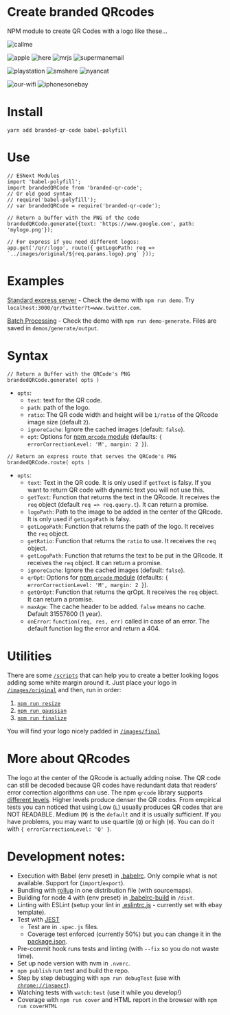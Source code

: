 # Create branded QRcodes
NPM module to create QR Codes with a logo like these...

![callme](https://user-images.githubusercontent.com/153101/35560379-1776225e-0562-11e8-96ea-39fd652dbdce.png)

![apple](https://user-images.githubusercontent.com/153101/35560374-1388f6da-0562-11e8-9218-69f72dd2d8e1.png)
![here](https://user-images.githubusercontent.com/153101/35560384-193b94c0-0562-11e8-9025-afab53dc4092.png)
![mrjs](https://user-images.githubusercontent.com/153101/35560394-1f50e1ee-0562-11e8-9e58-cf1fff8e5fb2.png)
![supermanemail](https://user-images.githubusercontent.com/153101/35560404-28c72fa8-0562-11e8-8547-60dee1d787ad.png)

![playstation](https://user-images.githubusercontent.com/153101/35560401-25774a4a-0562-11e8-8c48-75913b892d9d.png)
![smshere](https://user-images.githubusercontent.com/153101/35560402-25eecbec-0562-11e8-864f-7be39e8711a6.png)
![nyancat](https://user-images.githubusercontent.com/153101/35560416-346a7e8c-0562-11e8-93f2-7fb7a3b31b3d.png)

![our-wifi](https://user-images.githubusercontent.com/153101/35560397-2190d950-0562-11e8-96a5-8bd33af8429a.png)
![iphonesonebay](https://user-images.githubusercontent.com/153101/35560390-1bf69912-0562-11e8-828e-c71aa38deee1.png)


# Install
```
yarn add branded-qr-code babel-polyfill
```

# Use
```
// ESNext Modules
import 'babel-polyfill';
import brandedQRCode from 'branded-qr-code';
// Or old good syntax
// require('babel-polyfill');
// var brandedQRCode = require('branded-qr-code');

// Return a buffer with the PNG of the code
brandedQRCode.generate({text: 'https://www.google.com', path: 'mylogo.png'});

// For express if you need different logos:
app.get('/qr/:logo', route({ getLogoPath: req => `../images/original/${req.params.logo}.png` }));

```

# Examples
[Standard express server](demos/express/index.js) - Check the demo with `npm run demo`. Try  `localhost:3000/qr/twitter?t=www.twitter.com`.

[Batch Processing](demos/generate/index.js) - Check the demo with `npm run demo-generate`. Files are saved in `demos/generate/output`.

# Syntax

```
// Return a Buffer with the QRCode's PNG
brandedQRCode.generate( opts )
```

* `opts`:
  * `text`: text for the QR code.
  * `path`: path of the logo.
  * `ratio`: The QR code width and height will be `1/ratio` of the QRcode image size (default `2`).
  * `ignoreCache`: Ignore the cached images (default: `false`).
  * `opt`: Options for [npm `qrcode` module](https://github.com/soldair/node-qrcode/tree/6b5e5b1b6a147e2c463ebf53d6e5019cf1df9aa3) (defaults: `{ errorCorrectionLevel: 'M', margin: 2 }`).


```
// Return an express route that serves the QRCode's PNG
brandedQRCode.route( opts )
```

* `opts`:
  * `text`: Text in the QR code. It is only used if `getText` is falsy. If you want to return QR code with dynamic text you will not use this.
  * `getText`: Function that returns the text in the QRcode. It receives the `req` object (default `req => req.query.t`). It can return a promise.
  * `logoPath`: Path to the image to be added in the center of the QRcode. It is only used if `getLogoPath` is falsy.
  * `getLogoPath`: Function that returns the path of the logo. It receives the `req` object.
  * `getRatio`: Function that returns the `ratio` to use. It receives the `req` object.
  * `getLogoPath`: Function that returns the text to be put in the QRcode. It receives the `req` object. It can return a promise.
  * `ignoreCache`: Ignore the cached images (default: `false`).
  * `qrOpt`: Options for [npm `qrcode` module](https://github.com/soldair/node-qrcode/tree/6b5e5b1b6a147e2c463ebf53d6e5019cf1df9aa3) (defaults: `{ errorCorrectionLevel: 'M', margin: 2 }`).
  * `getQrOpt`: Function that returns the qrOpt. It receives the `req` object. It can return a promise.
  * `maxAge`: The cache header to be added. `false` means no cache. Default 31557600 (1 year).
  * `onError`: `function(req, res, err)` called in case of an error. The default function log the error and return a 404.

# Utilities
There are some [`/scripts`](/scripts) that can help you to create a better looking logos adding some white margin around it.
Just place your logo in [`/images/original`](/images/original) and then, run in order:

1. [`npm run resize`](/scripts/createResized.js)
2. [`npm run gaussian`](/scripts/createGaussianBlur.js)
3. [`npm run finalize`](/scripts/createLogoForQRCode.js)

You will find your logo nicely padded in [`/images/final`](/images/final)

# More about QRcodes
The logo at the center of the QRcode is actually adding noise. The QR code can still be decoded because QR codes have redundant data that readers' error correction algorithms can use. The npm `qrcode` library supports [different levels](https://github.com/soldair/node-qrcode/tree/6b5e5b1b6a147e2c463ebf53d6e5019cf1df9aa3#error-correction-level). Higher levels produce denser the QR codes. From empirical tests you can noticed that using Low (`L`) usually produces QR codes that are NOT READABLE. Medium (`M`) is the `default` and it is usually sufficient. If you have problems, you may want to use quartile (`Q`) or high (`H`). You can do it with `{ errorCorrectionLevel: 'Q' }`.

# Development notes:
- Execution with Babel (env preset) in [.babelrc](./.babelrc). Only compile what is not available. Support for (`import`/`export`).
- Bundling with [rollup](https://rollupjs.org/) in one distribution file (with sourcemaps).
- Building for node 4 with (env preset) in [.babelrc-build](./.babelrc-build) in `/dist`.
- Linting with ESLint (setup your lint in [.eslintrc.js](./.eslintrc.js) - currently set with ebay template).
- Test with [JEST](https://facebook.github.io/jest/docs/en/getting-started.html)
  - Test are in `.spec.js` files.
  - Coverage test enforced (currently 50%) but you can change it in the [package.json](./package.json).
- Pre-commit hook runs tests and linting (with `--fix` so you do not waste time).
- Set up node version with nvm in `.nvmrc`.
- `npm publish` run test and build the repo.
-  Step by step debugging with `npm run debugTest` (use with [`chrome://inspect`](https://medium.com/the-node-js-collection/debugging-node-js-with-google-chrome-4965b5f910f4)).
-  Watching tests with `watch:test` (use it while you develop!)
-  Coverage with `npm run cover` and HTML report in the browser with `npm run coverHTML`
